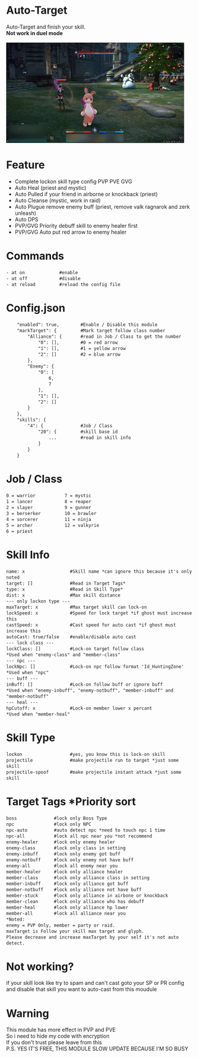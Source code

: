 # Auto-Target
Auto-Target and finish your skill.</br>
**Not work in duel mode**</br>
</br>
![](autoTarget.gif)</br>
# Feature
- Complete lockon skill type config PVP PVE GVG
- Auto Heal (priest and mystic)
- Auto Pulled if your friend in airborne or knockback (priest)
- Auto Cleanse (mystic, work in raid)
- Auto Plugue remove enemy buff (priest, remove valk ragnarok and zerk unleash)
- Auto DPS
- PVP/GVG Priority debuff skill to enemy healer first
- PVP/GVG Auto put red arrow to enemy healer

# Commands
```
- at on             #enable
- at off            #disable
- at reload         #reload the config file
```
# Config.json
```
    "enabled": true,        #Enable / Disable this module
    "markTarget": {         #Mark target follow class number
        "Alliance": {       #read in Job / Class to get the number
            "0": [],        #0 = red arrow
            "1": [],        #1 = yellow arrow
            "2": []         #2 = blue arrow
        },
        "Enemy": {
            "0": [
                6,
                7
            ],
            "1": [],
            "2": []
        }
    },
    "skills": {
        "4": {              #Job / Class
            "20": {         #skill base id
                ...         #read in skill info
            }
        }
    }
```
# Job / Class
```
0 = warrior           7 = mystic
1 = lancer            8 = reaper
2 = slayer            9 = gunner
3 = berserker         10 = brawler
4 = sorcerer          11 = ninja
5 = archer            12 = valkyrie
6 = priest
```
# Skill Info
```
name: x                 #Skill name *can ignore this because it's only noted
target: []              #Read in Target Tags*
type: x                 #Read in Skill Type*
dist: x                 #Max skill distance
--- only lockon type ---
maxTarget: x            #Max target skill can lock-on
lockSpeed: x            #Speed for lock target *if ghost must increase this
castSpeed: x            #Cast speed for auto cast *if ghost must increase this
autoCast: true/false    #enable/disable auto cast
--- lock class ---
lockClass: []           #Lock-on target follow class
*Used when "enemy-class" and "member-class"
--- npc ---
lockNpc: []             #Lock-on npc follow format 'Id_HuntingZone'
*Used when "npc"
--- buff ---
inBuff: []              #Lock-on follow buff or ignore buff
*Used when "enemy-inbuff", "enemy-notbuff", "member-inbuff" and "member-notbuff"
--- heal ---
hpCutoff: x             #Lock-on member lower x percant
*Used when "member-heal"
```
# Skill Type
```
lockon                  #yes, you know this is lock-on skill
projectile              #make projectile run to target *just some skill
projectile-spoof        #make projectile instant attack *just some skill
```
# Target Tags *Priority sort
```
boss              #lock only Boss Type
npc               #lock only NPC
npc-auto          #auto detect npc *need to touch npc 1 time
npc-all           #lock all npc near you *not recommend
enemy-healer      #lock only enemy healer
enemy-class       #lock only class in setting
enemy-inbuff      #lock only enemy got buff
enemy-notbuff     #lock only enemy not have buff
enemy-all         #lock all enemy near you
member-healer     #lock only alliance healer
member-class      #lock only alliance class in setting
member-inbuff     #lock only alliance got buff
member-notbuff    #lock only alliance not have buff
member-stuck      #lock only alliance in airbone or knockback
member-clean      #lock only alliance who has debuff
member-heal       #lock only alliance hp lower
member-all        #lock all alliance near you
*Noted:
enemy = PVP Only, member = party or raid.
maxTarget is Follow your skill max target and glyph.
Please decrease and increase maxTarget by your self it's not auto detect.
```
# Not working?
if your skill look like try to spam and can't cast
goto your SP or PR config and disable that skill you want to auto-cast from this moudule

# Warning
This module has more effect in PVP and PVE</br>
So i need to hide my code with encryption</br>
If you don't trust please leave from this</br>
P.S. YES IT'S FREE, THIS MODULE SLOW UPDATE BECAUSE I'M SO BUSY
